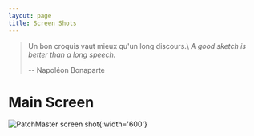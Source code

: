 ```yaml
---
layout: page
title: Screen Shots
---
```


> Un bon croquis vaut mieux qu'un long discours.\\
> _A good sketch is better than a long speech._
>
> -- Napoléon Bonaparte


# Main Screen

![PatchMaster screen shot](/images/pm_screen_shot.png){:width='600'}
